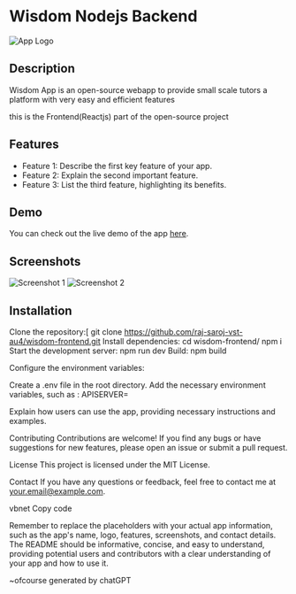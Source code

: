 # Wisdom Nodejs Backend

![App Logo](link-to-app-logo.png)

## Description

Wisdom App is an open-source webapp to provide small scale tutors a platform with very easy and efficient features

this is the Frontend(Reactjs) part of the open-source project

## Features

- Feature 1: Describe the first key feature of your app.
- Feature 2: Explain the second important feature.
- Feature 3: List the third feature, highlighting its benefits.

## Demo

You can check out the live demo of the app [here](https://www.example.com).

## Screenshots

![Screenshot 1](link-to-screenshot-1.png)
![Screenshot 2](link-to-screenshot-2.png)

## Installation

Clone the repository:[
git clone https://github.com/raj-saroj-vst-au4/wisdom-frontend.git
Install dependencies:
cd wisdom-frontend/
npm i
Start the development server:
npm run dev
Build:
npm build

Configure the environment variables:

Create a .env file in the root directory.
Add the necessary environment variables, such as :
APISERVER=

Explain how users can use the app, providing necessary instructions and examples.

Contributing
Contributions are welcome! If you find any bugs or have suggestions for new features, please open an issue or submit a pull request.

License
This project is licensed under the MIT License.

Contact
If you have any questions or feedback, feel free to contact me at your.email@example.com.

vbnet
Copy code

Remember to replace the placeholders with your actual app information, such as the app's name, logo, features, screenshots, and contact details. The README should be informative, concise, and easy to understand, providing potential users and contributors with a clear understanding of your app and how to use it.

~ofcourse generated by chatGPT
